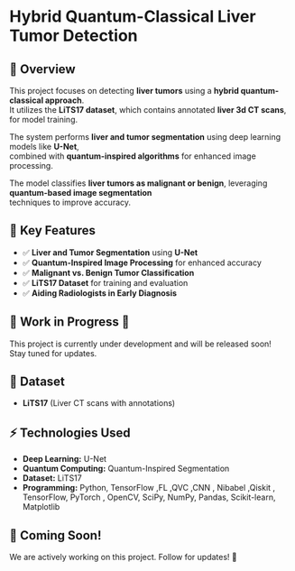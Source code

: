 # **Hybrid Quantum-Classical Liver Tumor Detection**  

## 🚀 Overview  
This project focuses on detecting **liver tumors** using a **hybrid quantum-classical approach**.  
It utilizes the **LiTS17 dataset**, which contains annotated **liver 3d CT scans**, for model training.  

The system performs **liver and tumor segmentation** using deep learning models like **U-Net**,  
combined with **quantum-inspired algorithms** for enhanced image processing.  

The model classifies **liver tumors as malignant or benign**, leveraging **quantum-based image segmentation**  
techniques to improve accuracy.  

## 🏥 Key Features  
- ✅ **Liver and Tumor Segmentation** using **U-Net**  
- ✅ **Quantum-Inspired Image Processing** for enhanced accuracy  
- ✅ **Malignant vs. Benign Tumor Classification**  
- ✅ **LiTS17 Dataset** for training and evaluation  
- ✅ **Aiding Radiologists in Early Diagnosis**  

## 📌 Work in Progress 🚧  
This project is currently under development and will be released soon!  
Stay tuned for updates.  

## 📂 Dataset  
- **LiTS17** (Liver CT scans with annotations)  

## ⚡ Technologies Used  
- **Deep Learning:** U-Net  
- **Quantum Computing:** Quantum-Inspired Segmentation  
- **Dataset:** LiTS17   
- **Programming:** Python, TensorFlow ,FL ,QVC ,CNN , Nibabel ,Qiskit , TensorFlow, PyTorch , OpenCV, SciPy, NumPy, Pandas, Scikit-learn, Matplotlib

## 📅 Coming Soon!  
We are actively working on this project. Follow for updates! 🚀  
